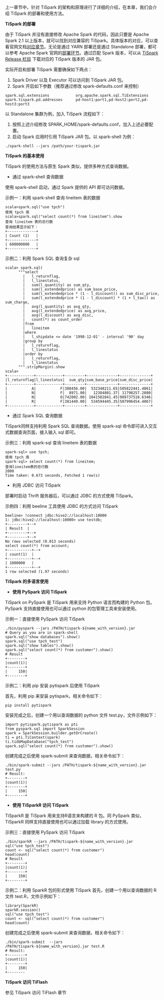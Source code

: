 上一章节中，针对 TiSpark 的架构和原理进行了详细的介绍，在本章，我们会介绍 TiSpark 的部署和使用方法。

**TiSpark 的部署**

由于 TiSpark 并没有直接修改 Apache Spark 的代码，因此只要是 Apache Spark 2.1 以上版本，就可以找到对应兼容的 TiSpark。具体版本的对应，可以查看官网文档[对应章节](https://github.com/pingcap/tispark#how-to-choose-tispark-version)。无论是通过 YARN 部署还是通过 Standalone 部署，都可以参考 Apache Spark 官网的[部署环节](https://spark.apache.org/docs/latest/cluster-overview.html)。通过匹配 Spark 版本，可以从 [TiSpark Release 栏目](https://github.com/pingcap/tispark/releases) 下载对应的 TiSpark 版本的 JAR 包。

实际开启和部署 TiSpark 需要确保如下两点：
1. Spark Driver 以及 Executor 可以访问到 TiSpark JAR 包。
2. Spark 开启如下参数（推荐通过修改 spark-defaults.conf 来控制）
```
spark.sql.extensions            org.apache.spark.sql.TiExtensions
spark.tispark.pd.addresses      pd-host1:port1,pd-host2:port2,pd-host3:port3
```

以 Standalone 集群为例，加入 TiSpark 流程如下：
1. 按照上述介绍修改 SPARK_HOME/spark-defaults.conf，加入上述必要配置。
2. 启动 Spark 应用时引用 TiSpark JAR 包。以 spark-shell 为例：
```
./spark-shell --jars /path/your-tispark.jar
```

**TiSpark 的基本使用**

TiSpark 的使用方法与原生 Spark 类似，提供多种方式查询数据。

* 通过 spark-shell 查询数据

使用 spark-shell 启动，通过 Spark 提供的 API 即可访问数据。

示例一：利用 spark-shell 查询 lineitem 表的数据

```
scala>spark.sql("use tpch")
使用 tpch 库
scala>spark.sql("select count(*) from lineitem").show
查询 lineitem 表的总行数
查询结果显示如下：
+-------------+
| Count (1)   |
+-------------+
| 600000000   |
+-------------+
```
示例二：利用 Spark SQL 查询复杂 sql
```
scala> spark.sql(
      """select
        |   l_returnflag,
        |   l_linestatus,
        |   sum(l_quantity) as sum_qty,
        |   sum(l_extendedprice) as sum_base_price,
        |   sum(l_extendedprice * (1 - l_discount)) as sum_disc_price,
        |   sum(l_extendedprice * (1 - l_discount) * (1 + l_tax)) as sum_charge,
        |   avg(l_quantity) as avg_qty,
        |   avg(l_extendedprice) as avg_price,
        |   avg(l_discount) as avg_disc,
        |   count(*) as count_order
        |from
        |   lineitem
        |where
        |   l_shipdate <= date '1998-12-01' - interval '90' day
        |group by
        |   l_returnflag,
        |   l_linestatus
        |order by
        |   l_returnflag,
        |   l_linestatus
      """.stripMargin).show
scala> 
+------------+------------+---------+--------------+--------------+
|l_returnflag|l_linestatus|  sum_qty|sum_base_price|sum_disc_price|
+------------+------------+---------+--------------+--------------+
|           A|           F|380456.00|  532348211.65|505822441.4861|
|           N|           F|  8971.00|   12384801.37| 11798257.2080|
|           N|           O|742802.00| 1041502841.45|989737518.6346|
|           R|           F|381449.00|  534594445.35|507996454.4067|
+------------+------------+---------+--------------+--------------+
```
* 通过 Spark SQL 查询数据

TiSpark同样支持利用 Spark SQL 查询数据。使用 spark-sql 命令即可进入交互式数据查询页面，接入输入 sql 即可。

示例三：利用 spark-sql 查询 lineitem 表的数据

```
spark-sql> use tpch;
使用 tpch 库
spark-sql> select count(*) from lineitem;
查询lineitem表的总行数
2000
Time taken: 0.673 seconds, Fetched 1 row(s)
```
* 利用 JDBC 访问 TiSpark

部署时启动 Thrift 服务器后，可以通过 JDBC 的方式使用 TiSpark。

示例四：利用 beeline 工具使用 JDBC 的方式访问 TiSpark

```
beeline> !connect jdbc:hive2://localhost:10000
1: jdbc:hive2://localhost:10000> use testdb;
+---------+--+
| Result  |
+---------+--+
+---------+--+
No rows selected (0.013 seconds)
select count(*) from account;
+-----------+--+
| count(1)  |
+-----------+--+
| 1000000   |
+-----------+--+
1 row selected (1.97 seconds)
```
**TiSpark 的多语言使用**

* **使用 PySpark 访问 TiSpark**

TiSpark on PySpark 是 TiSpark 用来支持 Python 语言而构建的 Python 包。PySpark 支持直接使用也可以通过 python 的包管理工具来安装使用。

示例一：直接使用 PySpark 访问 TiSpark

```
./bin/pyspark --jars /PATH/tispark-${name_with_version}.jar
# Query as you are in spark-shell
spark.sql("show databases").show()
spark.sql("use tpch_test")
spark.sql("show tables").show()
spark.sql("select count(*) from customer").show()
# Result
+--------+
|count(1)|
+--------+
|     150|
+--------+
```
示例二：利用 pip 安装 pytispark 后使用 TiSpark

首先，利用 pip 来安装 pytispark，相关命令如下：

```
pip install pytispark
```
安装完成之后，创建一个用以查询数据的 python 文件 test.py，文件示例如下：
```
import pytispark.pytispark as pti
from pyspark.sql import SparkSession
spark = SparkSession.builder.getOrCreate()
ti = pti.TiContext(spark)
ti.tidbMapDatabase("tpch_test")
spark.sql("select count(*) from customer").show()
```
创建完成之后使用 spark-submit 来查询数据，相关命令如下：
```
./bin/spark-submit --jars /PATH/tispark-${name_with_version}.jar test.py
# Result:
+--------+
|count(1)|
+--------+
|     150|
+--------+
```
* **使用 TiSparkR 访问 TiSpark**

TiSparkR 是 TiSpark 用来支持R语言来构建的 R 包。同 PySpark 类似，TiSparkR 同样支持直接使用也可以通过加载 library 的方式使用。

示例三：直接使用 PySpark 访问 TiSpark

```
./bin/sparkR --jars /PATH/tispark-${name_with_version}.jar
sql("use tpch_test")
count <- sql("select count(*) from customer")
head(count)
# Result
+--------+
|count(1)|
+--------+
|     150|
+--------+
```
示例二：利用 SparkR 包的形式使用 TiSpark
首先，创建一个用以查询数据的 R 文件 test.R，文件示例如下：

```
library(SparkR)
sparkR.session()
sql("use tpch_test")
count <- sql("select count(*) from customer")
head(count)
```
创建完成之后使用 spark-submit 来查询数据，相关命令如下：
```
./bin/spark-submit  --jars /PATH/tispark-${name_with_version}.jar test.R
# Result:
+--------+
|count(1)|
+--------+
|     150|
+--------
```
**TiSpark 访问 TiFlash**

参见 TiSpark 访问 TiFlash 章节

